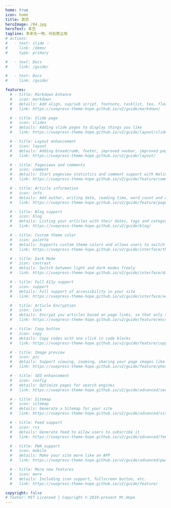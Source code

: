 ```yaml
---
home: true
icon: home
title: 首页
heroImage: /04.jpg
heroText: 本空
tagline: 本来无一物，何处惹尘埃
# actions:
#   - text: slide 💡
#     link: /demo/
#     type: primary

#   - text: Docs
#     link: /guide/

#   - text: Docs
#     link: /guide/

features:
  # - title: Markdown Enhance
  #   icon: markdown
  #   details: Add align, sup/sub script, footnote, tasklist, tex, flowchart, diagram, mark and presentation support in markdown
  #   link: https://vuepress-theme-hope.github.io/v2/guide/markdown/

  # - title: Slide page
  #   icon: slides
  #   details: Adding slide pages to display things you like
  #   link: https://vuepress-theme-hope.github.io/v2/guide/layout/slides.html

  # - title: Layout enhancement
  #   icon: layout
  #   details: Adding breadcrumb, footer, improved navbar, improved page nav and etc.
  #   link: https://vuepress-theme-hope.github.io/v2/guide/layout/

  # - title: Pageviews and comments
  #   icon: comment
  #   details: Start pageview statistics and comment support with Waline
  #   link: https://vuepress-theme-hope.github.io/v2/guide/feature/comment.html

  # - title: Article information
  #   icon: info
  #   details: Add author, writing date, reading time, word count and other information to your article
  #   link: https://vuepress-theme-hope.github.io/v2/guide/feature/page-info.html

  # - title: Blog support
  #   icon: blog
  #   details: Listing your articles with their dates, tags and categories with some awesome layouts
  #   link: https://vuepress-theme-hope.github.io/v2/guide/blog/

  # - title: Custom theme color
  #   icon: palette
  #   details: Supports custom theme colors and allows users to switch between preset theme colors
  #   link: https://vuepress-theme-hope.github.io/v2/guide/interface/theme-color.html

  # - title: Dark Mode
  #   icon: contrast
  #   details: Switch between light and dark modes freely
  #   link: https://vuepress-theme-hope.github.io/v2/guide/interface/darkmode.html

  # - title: Full A11y support
  #   icon: support
  #   details: Full support of accessibility in your site
  #   link: https://vuepress-theme-hope.github.io/v2/guide/interface/accessibility.html

  # - title: Article Encryption
  #   icon: lock
  #   details: Encrypt you articles based on page links, so that only the one you want could see them
  #   link: https://vuepress-theme-hope.github.io/v2/guide/feature/encrypt.html

  # - title: Copy button
  #   icon: copy
  #   details: Copy codes with one click in code blocks
  #   link: https://vuepress-theme-hope.github.io/v2/guide/feature/copy-code.html

  # - title: Image preview
  #   icon: pic
  #   details: Support viewing, zooming, sharing your page images like a gallery
  #   link: https://vuepress-theme-hope.github.io/v2/guide/feature/photo-swipe.html

  # - title: SEO enhancement
  #   icon: config
  #   details: Optimize pages for search engines
  #   link: https://vuepress-theme-hope.github.io/v2/guide/advanced/seo.html

  # - title: Sitemap
  #   icon: sitemap
  #   details: Generate a Sitemap for your site
  #   link: https://vuepress-theme-hope.github.io/v2/guide/advanced/sitemap.html

  # - title: Feed support
  #   icon: rss
  #   details: Generate feed to allow users to subscribe it
  #   link: https://vuepress-theme-hope.github.io/v2/guide/advanced/feed.html

  # - title: PWA support
  #   icon: mobile
  #   details: Make your site more like an APP
  #   link: https://vuepress-theme-hope.github.io/v2/guide/advanced/pwa.html

  # - title: More new features
  #   icon: more
  #   details: Including icon support, fullscreen button, etc.
  #   link: https://vuepress-theme-hope.github.io/v2/guide/feature/

copyright: false
# footer: MIT Licensed | Copyright © 2019-present Mr.Hope
---
```

<!-- 
This is an example of a project homepage. You can place your main content here.

To use this layout, you need to set `home: true` in the page front matter.

For related descriptions of configuration items, please see [Project HomePage Layout Config](https://vuepress-theme-hope.github.io/v2/guide/layout/home/). -->
